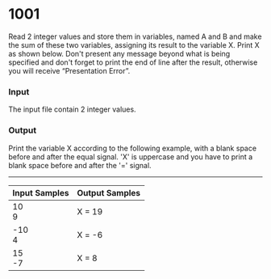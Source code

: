 # 1001

Read 2 integer values and store them in variables, named A and B and make the sum of these two
variables, assigning its result to the variable X. Print X as shown below. Don't present any message
beyond what is being specified and don't forget to print the end of line after the result, otherwise
you will receive “Presentation Error”.

### Input

The input file contain 2 integer values.

### Output

Print the variable X according to the following example, with a blank space before and after the
equal signal. 'X' is uppercase and you have to print a blank space before and after the '=' signal.

---

Input Samples | Output Samples
------------ | -------------
10 <br> 9 | X = 19
-10 <br> 4 | X = -6
15 <br> -7 | X = 8
